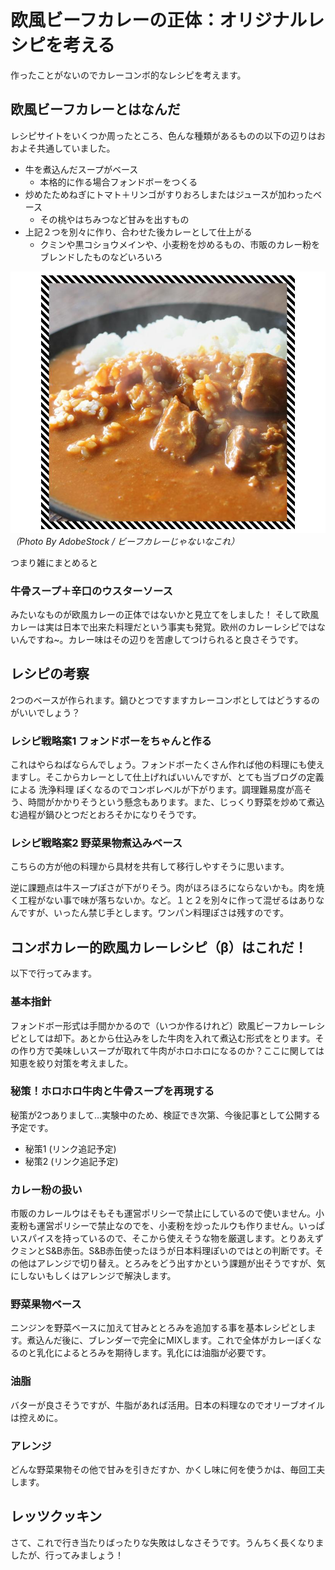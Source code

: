 # 欧風ビーフカレーの正体：オリジナルレシピを考える

作ったことがないのでカレーコンボ的なレシピを考えます。

## 欧風ビーフカレーとはなんだ

レシピサイトをいくつか周ったところ、色んな種類があるものの以下の辺りはおおよそ共通していました。

* 牛を煮込んだスープがベース
    * 本格的に作る場合フォンドボーをつくる
* 炒めたためねぎにトマト＋リンゴがすりおろしまたはジュースが加わったベース
    * その桃やはちみつなど甘みを出すもの
* 上記２つを別々に作り、合わせた後カレーとして仕上がる
    * クミンや黒コショウメインや、小麦粉を炒めるもの、市販のカレー粉をブレンドしたものなどいろいろ

[![curry image by adobe stock](/images/misc/AdobeStock_377645099_1.jpeg)](/images_original/misc/AdobeStock_377645099.jpeg)
_（Photo By AdobeStock / ビーフカレーじゃないなこれ）_

つまり雑にまとめると

### 牛骨スープ＋辛口のウスターソース
みたいなものが欧風カレーの正体ではないかと見立てをしました！
そして欧風カレーは実は日本で出来た料理だという事実も発覚。欧州のカレーレシピではないんですね~。カレー味はその辺りを苦慮してつけられると良さそうです。

## レシピの考察

2つのベースが作られます。鍋ひとつですますカレーコンボとしてはどうするのがいいでしょう？

### レシピ戦略案1 フォンドボーをちゃんと作る

これはやらねばならんでしょう。フォンドボーたくさん作れば他の料理にも使えますし。そこからカレーとして仕上げればいいんですが、とても当ブログの定義による 洗浄料理 ぽくなるのでコンボレベルが下がります。調理難易度が高そう、時間がかかりそうという懸念もあります。また、じっくり野菜を炒めて煮込む過程が鍋ひとつだとおろそかになりそうです。

### レシピ戦略案2 野菜果物煮込みベース

こちらの方が他の料理から具材を共有して移行しやすそうに思います。

逆に課題点は牛スープぽさが下がりそう。肉がほろほろにならないかも。肉を焼く工程がない事で味が落ちないか。など。１と２を別々に作って混ぜるはありなんですが、いったん禁じ手とします。ワンパン料理ぽさは残すのです。

## コンボカレー的欧風カレーレシピ（β）はこれだ！

以下で行ってみます。

### 基本指針

フォンドボー形式は手間かかるので（いつか作るけれど）欧風ビーフカレーレシピとしては却下。あとから仕込みをした牛肉を入れて煮込む形式をとります。その作り方で美味しいスープが取れて牛肉がホロホロになるのか？ここに関しては知恵を絞り対策を考えました。

### 秘策！ホロホロ牛肉と牛骨スープを再現する

秘策が2つありまして…実験中のため、検証でき次第、今後記事として公開する予定です。

* 秘策1 (リンク追記予定)
* 秘策2 (リンク追記予定)

### カレー粉の扱い

市販のカレールウはそもそも運営ポリシーで禁止にしているので使いません。小麦粉も運営ポリシーで禁止なのでを、小麦粉を炒ったルウも作りません。いっぱいスパイスを持っているので、そこから使えそうな物を厳選します。とりあえずクミンとS&B赤缶。S&B赤缶使ったほうが日本料理ぽいのではとの判断です。その他はアレンジで切り替え。とろみをどう出すかという課題が出そうですが、気にしないもしくはアレンジで解決します。

### 野菜果物ベース

ニンジンを野菜ベースに加えて甘みととろみを追加する事を基本レシピとします。煮込んだ後に、ブレンダーで完全にMIXします。これで全体がカレーぽくなるのと乳化によるとろみを期待します。乳化には油脂が必要です。

### 油脂

バターが良さそうですが、牛脂があれば活用。日本の料理なのでオリーブオイルは控えめに。

### アレンジ

どんな野菜果物その他で甘みを引きだすか、かくし味に何を使うかは、毎回工夫します。

## レッツクッキン

さて、これで行き当たりばったりな失敗はしなさそうです。うんちく長くなりましたが、行ってみましょう！

